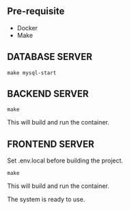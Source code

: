 ## Pre-requisite
- Docker
- Make

## DATABASE SERVER
```
make mysql-start

```

## BACKEND SERVER
```
make 
```
This will build and run the container.

## FRONTEND SERVER
Set .env.local before building the project.
```
make
```
This will build and run the container.  

The system is ready to use.